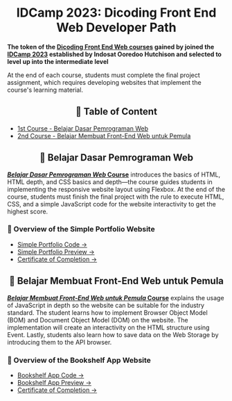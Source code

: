 <h1 align="center">IDCamp 2023: Dicoding Front End Web Developer Path</h1>

**The token of the [Dicoding Front End Web courses](https://www.dicoding.com/learningpaths/22) gained by joined the [IDCamp 2023](https://idcamp.ioh.co.id/) established by Indosat Ooredoo Hutchison and selected to level up into the intermediate level**

At the end of each course, students must complete the final project assignment, which requires developing websites that implement the course's learning material.
<h2 align="center">🎯 Table of Content</h2>

* [1st Course - Belajar Dasar Pemrograman Web](#belajar-dasar-pemrograman-web)
* [2nd Course - Belajar Membuat Front-End Web untuk Pemula](#belajar-membuat-front-end-web-untuk-pemula)


<h2 align="center">🎯 Belajar Dasar Pemrograman Web</h2>

[**_Belajar Dasar Pemrograman Web_ Course**](https://www.dicoding.com/academies/123) introduces the basics of HTML, HTML depth, and CSS basics and depth—the course guides students in implementing the responsive website layout using Flexbox. At the end of the course, students must finish the final project with the rule to execute HTML, CSS, and a simple JavaScript code for the website interactivity to get the highest score.

### 📌 Overview of the Simple Portfolio Website

- [Simple Portfolio Code →](https://github.com/fiennaalya/Simple-Website-Dicoding-Submission)
- [Simple Portfolio  Preview →](https://fiennaalya.github.io/Simple-Website-Dicoding-Submission/)
- [Certificate of Completion →](https://www.dicoding.com/certificates/98XWVQ9WJPM3)

<h2 align="center">🎯 Belajar Membuat Front-End Web untuk Pemula</h2>

[**_Belajar Membuat Front-End Web untuk Pemula_ Course**](https://www.dicoding.com/academies/315) explains the usage of JavaScript in depth so the website can be suitable for the industry standard. The student learns how to implement Browser Object Model (BOM) and Document Object Model (DOM) on the website. The implementation will create an interactivity on the HTML structure using Event. Lastly, students also learn how to save data on the Web Storage by introducing them to the API browser.

### 📌 Overview of the Bookshelf App Website
- [Bookshelf App Code →](https://github.com/fiennaalya/Bookshelf-App-Dicoding-Submission)
- [Bookshelf App Preview →](https://fiennaalya.github.io/Bookshelf-App-Dicoding-Submission/)
- [Certificate of Completion →](https://www.dicoding.com/certificates/4EXG4D8D1PRL)
